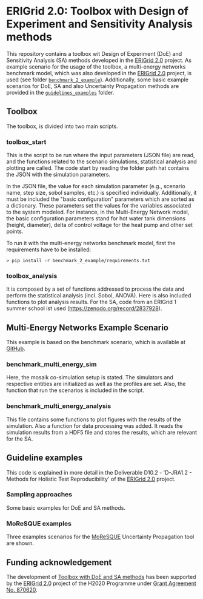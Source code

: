 # ERIGrid 2.0: Toolbox with Design of Experiment and Sensitivity Analysis methods

This repository contains a toolbox wit Design of Experiment (DoE) and Sensitivity Analysis (SA) methods
developed in the [ERIGrid 2.0] project.
As example scenario for the usage of the toolbox, a multi-energy networks benchmark model, which was also developed
in the [ERIGrid 2.0] project, is used (see folder [```benchmark_2_example```](./benchmark_2_example)).
Additionally, some basic example scenarios for DoE, SA and also Uncertainty Propagation methods are provided in the 
[```guidelines_examples```](./guidelines_examples) folder.

## Toolbox
The toolbox, is divided into two main scripts.

### toolbox_start
This is the script to be run where the input parameters (JSON file) are read, and the functions related to the 
scenario simulations, statistical analysis and plotting are called. 
The code start by reading the folder path hat contains the JSON with the simulation parameters.

In the JSON file, the value for each simulation parameter (e.g., scenario name, step size, sobol samples, etc.) is 
specified individually. 
Additionally, it must be included the "basic configuration" parameters which are sorted as a dictionary. 
These parameters set the values for the variables associated to the system modeled. 
For instance, in the Multi-Energy Network model, the basic configuration parameters stand for hot water tank 
dimensions (height, diameter), delta of control voltage for the heat pump and other set points.

To run it with the multi-energy networks benchmark model, first the requirements have to be installed:
```
> pip install -r benchmark_2_example/requirements.txt
```

### toolbox_analysis
It is composed by a set of functions addressed to process the data and perform the statistical analysis 
(incl. Sobol, ANOVA). 
Here is also included functions to plot analysis results.
For the SA, code from an ERIGrid 1 summer school ist used (https://zenodo.org/record/2837928).

## Multi-Energy Networks Example Scenario

This example is based on the benchmark scenario, which is available at [GitHub](https://github.com/ERIGrid2/benchmark-model-multi-energy-networks).

### benchmark_multi_energy_sim
Here, the mosaik co-simulation setup is stated. 
The simulators and respective entities are initialized as well as the profiles are set. 
Also, the function that run the scenarios is included in the script.

### benchmark_multi_energy_analysis
This file contains some functions to plot figures with the results of the simulation.
Also a function for data processing was added. It reads the simulation results from a HDF5 file and
stores the results, which are relevant for the SA.

## Guideline examples
This code is explained in more detail in the Deliverable D10.2 - 'D-JRA1.2 - Methods for Holistic Test Reproducibility'
of the [ERIGrid 2.0] project.

### Sampling approaches
Some basic examples for DoE and SA methods.

### MoReSQUE examples
Three examples scenarios for the [MoReSQUE](https://gitlab.com/mosaik/tools/mosaik-moresque) Uncertainty Propagation 
tool are shown.

## Funding acknowledgement

The development of [Toolbox with DoE and SA methods](https://github.com/ERIGrid2/toolbox_doe_sa) has been supported by the [ERIGrid 2.0] project of the 
H2020 Programme under [Grant Agreement No. 870620](https://cordis.europa.eu/project/id/870620).

[ERIGrid 2.0]: https://erigrid2.eu
